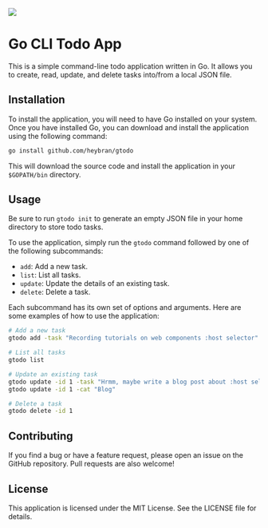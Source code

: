 <p>
  <img src="https://github.com/heybran/gtodo/blob/main/screenshot.png">
</p>

# Go CLI Todo App
This is a simple command-line todo application written in Go. It allows you to create, read, update, and delete tasks into/from a local JSON file.

## Installation
To install the application, you will need to have Go installed on your system. Once you have installed Go, you can download and install the application using the following command:

```bash
go install github.com/heybran/gtodo
```
This will download the source code and install the application in your `$GOPATH/bin` directory.

## Usage
Be sure to run `gtodo init` to generate an empty JSON file in your home directory to store todo tasks.

To use the application, simply run the `gtodo` command followed by one of the following subcommands:

- `add`: Add a new task.
- `list`: List all tasks.
- `update`: Update the details of an existing task.
- `delete`: Delete a task.

Each subcommand has its own set of options and arguments. Here are some examples of how to use the application:

```bash
# Add a new task
gtodo add -task "Recording tutorials on web components :host selector" -cat "Tutorial"

# List all tasks
gtodo list

# Update an existing task
gtodo update -id 1 -task "Hrmm, maybe write a blog post about :host selector instead"
gtodo update -id 1 -cat "Blog"

# Delete a task
gtodo delete -id 1
```
  
## Contributing
If you find a bug or have a feature request, please open an issue on the GitHub repository. Pull requests are also welcome!

## License
This application is licensed under the MIT License. See the ﻿LICENSE file for details.
